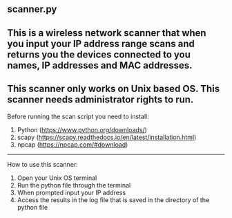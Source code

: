 scanner.py
------------------------------

This is a wireless network scanner that when you input your IP address range scans
and returns you the devices connected to you names, IP addresses and MAC addresses.
------------------------------

This scanner only works on Unix based OS.
This scanner needs administrator rights to run.
------------------------------

Before running the scan script you need to install:
1) Python (https://www.python.org/downloads/)
2) scapy (https://scapy.readthedocs.io/en/latest/installation.html)
3) npcap (https://npcap.com/#download)
------------------------------

How to use this scanner:
1) Open your Unix OS terminal
2) Run the python file through the terminal
3) When prompted input your IP address
4) Access the results in the log file that is saved in the directory of the python file